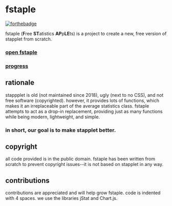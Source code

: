 # fstaple
[![forthebadge](https://forthebadge.com/images/badges/compatibility-club-penguin.svg)](https://forthebadge.com)

fstaple (**F**ree **ST**atistics **AP**p**LE**ts) is a project to create a new, free version of stapplet from scratch.

### [open fstaple](https://fstaple.github.io)
### [progress](progress.md)

## rationale
stappplet is old (not maintained since 2018), ugly (next to no CSS), and not free software (copyrighted). however, it provides lots of functions, which makes it an irreplaceable part of the average statistics class. fstaple attempts to act as a drop-in replacement, providing just as many functions while being modern, lightweight, and simple.

### in short, our goal is to make stapplet better.

## copyright
all code provided is in the public domain. fstaple has been written from scratch to prevent copyright issues--it is not based on stapplet in any way.

## contributions
contributions are appreciated and will help grow fstaple. code is indented with 4 spaces. we use the libraries jStat and Chart.js.